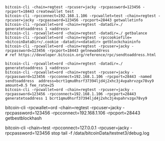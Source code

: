 ```shell
bitcoin-cli -chain=regtest -rpcuser=jacky -rpcpassword=123456 -rpcport=18443 createwallet test
bitcoin-cli -rpcconnect=192.168.1.106 -rpcwallet=test -chain=regtest -rpcuser=jacky -rpcpassword=123456 -rpcport=28443 getwalletinfo
bitcoin-cli -rpcwallet=ord -chain=regtest -datadir=./ generatetoaddress 1 <address>
bitcoin-cli -rpcwallet=ord -chain=regtest -datadir=./ getbalance
bitcoin-cli -rpcwallet=ord -chain=regtest -rpccookiefile=<bitcoinDataDir>/.cookie -datadir=<datadir> getblockchaininfo
bitcoin-cli -rpcwallet=ord -chain=regtest -rpcuser=jacky -rpcpassword=123456 -rpcport=18443 getnewaddress
# ref https://developer.bitcoin.org/reference/rpc/sendtoaddress.html

bitcoin-cli -rpcwallet=ord -chain=regtest -datadir=./ generatetoaddress 1 <address>
bitcoin-cli -rpcwallet=ord -chain=regtest -rpcuser=jacky -rpcpassword=123456 -rpcconnect=192.168.1.106 -rpcport=28443 -named sendtoaddress  address=bcrt1qmu0hsrf37394ljd4j2xhc3j4vpahrvzgx78vy9 amount=0.5 fee_rate=25
bitcoin-cli -rpcwallet=ord -chain=regtest -rpcuser=jacky -rpcpassword=123456 -rpcconnect=192.168.1.106 -rpcport=28443 generatetoaddress 1 bcrt1qmu0hsrf37394ljd4j2xhc3j4vpahrvzgx78vy9
```

bitcoin-cli -rpcwallet=ord -chain=regtest -rpcuser=jacky -rpcpassword=123456 -rpcconnect=192.168.1.106 -rpcport=28443 getbestblockhash

bitcoin-cli -chain=test -rpcconnect=127.0.0.1 -rpcuser=jacky -rpcpassword=123456 stop
tail -f /data/bitcoinData/testnet3/debug.log